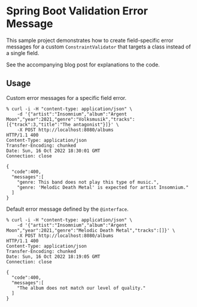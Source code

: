 Spring Boot Validation Error Message
====================================

This sample project demonstrates how to create field-specific error messages
for a custom `ConstraintValidator` that targets a class instead of a single
field.

See the accompanying blog post for explanations to the code.

## Usage

Custom error messages for a specific field error.
```shell
% curl -i -H "content-type: application/json" \
    -d '{"artist":"Insomnium","album":"Argent Moon","year":2021,"genre":"Volksmusik","tracks":[{"track":3,"title":"The antagonist"}]}' \
    -X POST http://localhost:8080/albums
HTTP/1.1 400
Content-Type: application/json
Transfer-Encoding: chunked
Date: Sun, 16 Oct 2022 18:30:01 GMT
Connection: close

{
  "code":400,
  "messages":[
    "genre: This band does not play this type of music.",
    "genre: 'Melodic Death Metal' is expected for artist Insomnium."
  ]
}
```

Default error message defined by the `@interface`.

```shell
% curl -i -H "content-type: application/json" \
    -d '{"artist":"Insomnium","album":"Argent Moon","year":2021,"genre":"Melodic Death Metal","tracks":[]}' \
    -X POST http://localhost:8080/albums
HTTP/1.1 400
Content-Type: application/json
Transfer-Encoding: chunked
Date: Sun, 16 Oct 2022 18:19:05 GMT
Connection: close

{
  "code":400,
  "messages":[
    "The album does not match our level of quality."
  ]
}
```